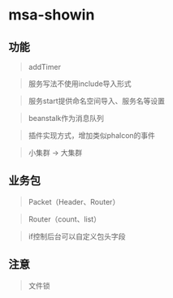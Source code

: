 # msa-showin

## 功能

> addTimer

> 服务写法不使用include导入形式

> 服务start提供命名空间导入、服务名等设置

> beanstalk作为消息队列

> 插件实现方式，增加类似phalcon的事件

> 小集群 -> 大集群

## 业务包

> Packet（Header、Router）

> Router（count、list）

> if控制后台可以自定义包头字段

## 注意

> 文件锁